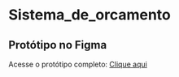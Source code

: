 # Sistema_de_orcamento
## Protótipo no Figma
Acesse o protótipo completo: [Clique aqui](https://www.figma.com/design/MpkzKNMkdpxKj7YJB75qGs/Sistema-de-Or%C3%A7amento-e-Propostas-Comerciais?node-id=0-1&p=f&t=D16SfVxdWFCuOsKy-0) 
